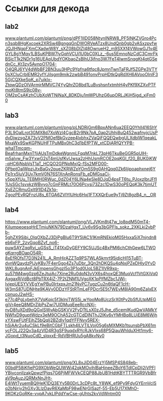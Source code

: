 # Ссылки для декода
## lab2 
www.plantuml.com/plantuml/png/dPF1IlD058NtynINRW8_PF5lNKZVGro4Pcn3sqb8HgKxcoek2XRSw4BgngqGnDWORVeATzx8UndQnb0gb2vASxzpvfwJQJlHNgpFXmCXadwW8Y_sXZ08bDIZI48OwrueH2_m9SXXf4VWowGJ1v4EGYL8gYMqy1LBSuKPBW7lyGqhVCUi1U0bC0XLz_-6us5EmnoNzCdC3CmrFkBSicT1k2NDr1g16UEApUbdYOKbaoZsBlhU3jfno3W7FeT4IwmSnqgKt4qtGSednCc_Kt3zy5AvnpO1704-O4QRJ6YV4dWbBF2BN3uu3HPc9Ypfna6tfqc8JpmnTwnTaFRJf5ZGPe3VTY0sXCluCrbIEMR2vfYJiIsgm9mik2zwbB491onvPrpHDtkQgRdXH6AVooOInIF35GjCQXkeSpK_p7ujkIx-ZtqwQDzOIVArmjrMMVC74YyQhrZO8bd1LuBvshsnfxtmhH4yPKf9XZXvPTFmoKt8tmS9ic08v-OM2pCsAKzhCUbXoWTNjNaX_8DKDju1mWPUhzG6upORLJKiH5igd_xiFm00
## lab3 
www.plantuml.com/plantuml/png/pLNDRjGm6BpxANn6ua2EEQ0YhlI416ShYP3L9OaILrot3GMX8d7XoWzl4CgcB2r9Nk7pA_0ap2Uhhj8uQ452wafnyjcUsPdvDjwzsgZA73vV2PMOefBkGvzee4lxbhxZVaQjFQQEQwbgULXdbIW1qeakLMxaWx9SwKGPNUHFTPuMBx0hC3d1bEfPTW_xtCDiARfQYYPB-wha1Tmcqm-BeafrhanMxnTfjiAUsTmDdkeWgnmLFqqM7nkL73pH6TkuBeGGR5pUlH-m5alvw_Fw3YxwG2sT4mUsfKvIJwsa2zHhUsmRCOE2pqKGI_f20_BUK0iKW-qHC6jNsbVsT1aT_HCQO2GPNpMxiQ-fSs2MFD00-0PbptOaIWpzjJtxBaGv2pueZKRWZpYOm5S9g0AHQqq0Zk6Ijipoaphxnej6YPp1rx5luV3Uv7kmV0N76S1XnAnRonsFb_eDMGsaCj-v5ppXfUu_TEBMH0RWuc_0dZ04Y6LlNa4eSle8DJqD4psFT6tu_PJoxzlbrJFfI1UsSGc1svxkzWBvyo7cGnFRMLt70O6Pcysi73Zzc1DwS30oPEQqK3k7tjmUTXsEZCRmuGxlt91lD4Zk1q-ZgozPEvRQFnzU8s_6TGA6ZVIYlUHc6Hxj1FTXXQrEue9yTj9Zt8gzB4_n__OR
## lab4
https://www.plantuml.com/plantuml/png/VLJVKm8t47w_lo8pdM50mT4-KilumpeoesqHrETmjuNKN79DzaHgxT_Uv6v9Sg3bGPFls_sokz_2XKLki2vbPb-5ghZX9Sibj_OIqOXbZJ3DjPgBlu6T9Y5IAC1j1KmRNEkioM05Hxxa5jX7njndn8eb6xFP_2zvGqoBZvf_no6-puwSAYZqqRyj_uGSsS_iT41XxDyGEFY9C5UJSc4BxPMl6chCthGew6LTWOgKqrrgBOapO54R-8xEfROfsT7D3N241L_A_RmHirAZZTq9PS7WLA5kmrt95jdicHl15TuBT-dvnWQaydzPlJyKBy7F4erGgo4Zs7uDbr_3Qn2hDKQSu4qNxjPZeDHly0YvDWKL8ugnAnFJkEmpensGhgzI5o3P1od0UoL5BZ1IVR9xp-su57tM4wg0zp6ZeJtujAc7Xine2Ru0dpN3yVX6s4hoxQE3MuqVcf1VtGXiVq0AxgaxRjVdBct8PbTRX4jZ-7P2tZNM1UVgoXK1pPlfMZbc1JWj-lvjepUESYVVEgYwPBu0IrtxpxJm21NvPC7ugzCu2n6tlaQF1cH-W3mS87UDNHte9KAVv0DDzYFStRTmLeFPDcr5E5t7WEvM8IA90m6ZaIxEXcpnuoJ2wHS-e77c4PgLybehX7VqKpjc5f3klnjTWS5j_wYpoMp8UczSrX0tPv2bSfULtpMEGgjVr4eeQ8MDrZjbPsZwi7UlDMuqEeeRccNXj-nyD8fuXDd9oQGxlSWvAbGSKVV2FvDTtLsX0zJ5Jhe_d5cemIKudQwVAMkYNWfxD9guptWdzx3eM9OChA52cGTCdDINThJ2IKv6vYMHBq8LUiE8M6WjhxYXswFUtFEjhZ5bQqIj2BZdIv1qdYFFNvy5REX-hSjAAr2u4uCSkLf9eBjtCGbFTLskh4lLVTlLVoj05g6sMXMKb1tsunsbPbX61mycFOLJ22Qv3a4zVlD4R3gSF9uqdxRYcRJkVIxs68P5QiauWhIduXHt1my6-JGopd_t3NuoCdD_slqxxE-RdVBHRUu5gA8kvNy0
## lab5
www.plantuml.com/plantuml/png/XL8xJiD04ErzYj5MSP4S848eb-00bdP58iKfiePG9XObWeQUWWi42qkMOvihlBaHineeZBoY6TdlCpDlj2jVPFlYBjyconllzakQpwzfPjqs7G6PjMFWVkCEQP88JbUB1HdtKBYTTTRGR9VbBfraV9pAuzJQRMxNnJHt-E4IWtTyuemBQlHeK1DQ3EYv5B0DrL3cDPc8t_Y8WK_ef9Py9FdyGYErnVclSq2bNiriy2hGXv3LlzDavR6XaMbF98wENrGISazf-55-Eb5U17XMhO-9KOKzGoRKe-vvpA7vkLIPddYwCse-gUhts2kvVdWntm00